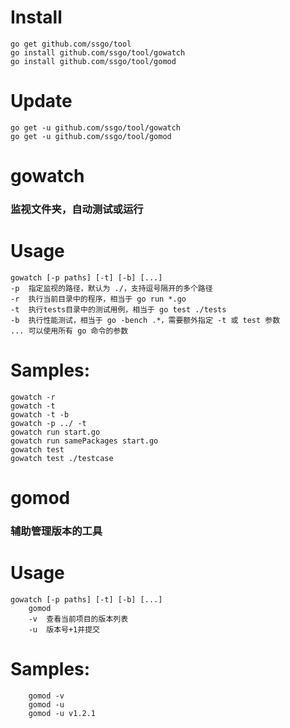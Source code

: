 
# Install

```shell
go get github.com/ssgo/tool
go install github.com/ssgo/tool/gowatch
go install github.com/ssgo/tool/gomod
```

# Update

```shell
go get -u github.com/ssgo/tool/gowatch
go get -u github.com/ssgo/tool/gomod
```


# gowatch

### 监视文件夹，自动测试或运行

# Usage

```shell
gowatch [-p paths] [-t] [-b] [...]
-p	指定监视的路径，默认为 ./，支持逗号隔开的多个路径
-r	执行当前目录中的程序，相当于 go run *.go
-t	执行tests目录中的测试用例，相当于 go test ./tests
-b	执行性能测试，相当于 go -bench .*，需要额外指定 -t 或 test 参数
...	可以使用所有 go 命令的参数
```

# Samples:

```shell
gowatch -r
gowatch -t
gowatch -t -b
gowatch -p ../ -t
gowatch run start.go
gowatch run samePackages start.go
gowatch test
gowatch test ./testcase
```

# gomod

### 辅助管理版本的工具

# Usage

```shell
gowatch [-p paths] [-t] [-b] [...]
	gomod
	-v	查看当前项目的版本列表
	-u	版本号+1并提交
```

# Samples:

```shell
	gomod -v
	gomod -u
	gomod -u v1.2.1
```
